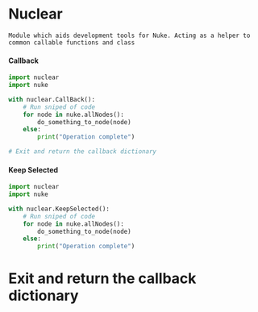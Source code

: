 # Nuclear
    Module which aids development tools for Nuke. Acting as a helper to common callable functions and class


#### Callback
```python
import nuclear
import nuke

with nuclear.CallBack():
    # Run sniped of code
    for node in nuke.allNodes():
        do_something_to_node(node)
    else:
        print("Operation complete")

# Exit and return the callback dictionary

```
#### Keep Selected
```python
import nuclear
import nuke

with nuclear.KeepSelected():
    # Run sniped of code
    for node in nuke.allNodes():
        do_something_to_node(node)
    else:
        print("Operation complete")
```

# Exit and return the callback dictionary
